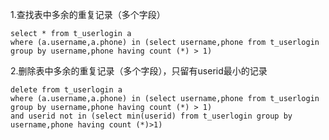 1.查找表中多余的重复记录（多个字段）

```
select * from t_userlogin a
where (a.username,a.phone) in (select username,phone from t_userlogin group by username,phone having count (*) > 1)
```



2.删除表中多余的重复记录（多个字段），只留有userid最小的记录

```
delete from t_userlogin a
where (a.username,a.phone) in (select username,phone from t_userlogin group by username,phone having count (*) > 1)
and userid not in (select min(userid) from t_userlogin group by username,phone having count (*)>1)
```

